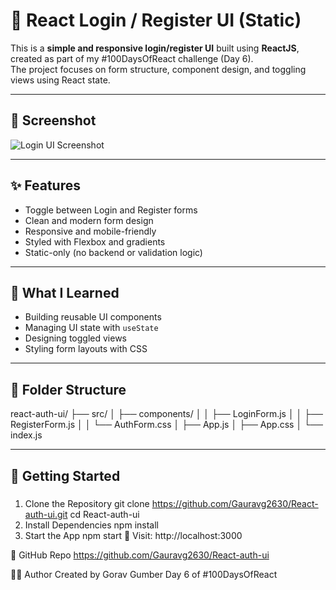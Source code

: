 # 🔐 React Login / Register UI (Static)

This is a **simple and responsive login/register UI** built using **ReactJS**, created as part of my #100DaysOfReact challenge (Day 6).  
The project focuses on form structure, component design, and toggling views using React state.

---

## 📸 Screenshot

![Login UI Screenshot](./screenshot.png) 

---

## ✨ Features

- Toggle between Login and Register forms
- Clean and modern form design
- Responsive and mobile-friendly
- Styled with Flexbox and gradients
- Static-only (no backend or validation logic)

---

## 🧠 What I Learned

- Building reusable UI components
- Managing UI state with `useState`
- Designing toggled views
- Styling form layouts with CSS

---

## 📁 Folder Structure

react-auth-ui/
├── src/
│ ├── components/
│ │ ├── LoginForm.js
│ │ ├── RegisterForm.js
│ │ └── AuthForm.css
│ ├── App.js
│ ├── App.css
│ └── index.js

---

## 🚀 Getting Started

### 
1. Clone the Repository
git clone https://github.com/Gauravg2630/React-auth-ui.git
cd React-auth-ui
2. Install Dependencies
npm install
3. Start the App
npm start
📍 Visit: http://localhost:3000

🔗 GitHub Repo
https://github.com/Gauravg2630/React-auth-ui

🙋‍♂️ Author
Created by Gorav Gumber
Day 6 of #100DaysOfReact